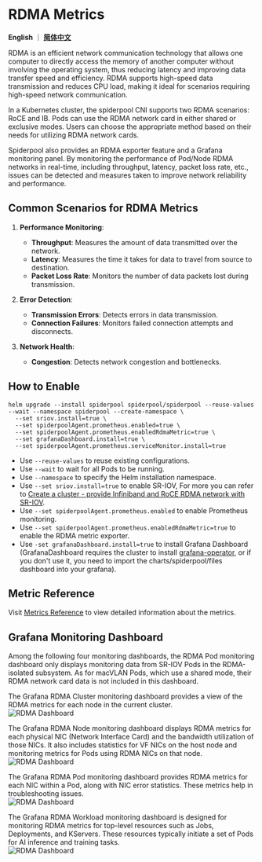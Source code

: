 # RDMA Metrics

**English** ｜ [**简体中文**](./rdma-metrics-zh_CN.md)

RDMA is an efficient network communication technology that allows one computer to directly access the memory of another computer without involving the operating system, thus reducing latency and improving data transfer speed and efficiency. RDMA supports high-speed data transmission and reduces CPU load, making it ideal for scenarios requiring high-speed network communication.

In a Kubernetes cluster, the spiderpool CNI supports two RDMA scenarios: RoCE and IB. Pods can use the RDMA network card in either shared or exclusive modes. Users can choose the appropriate method based on their needs for utilizing RDMA network cards.

Spiderpool also provides an RDMA exporter feature and a Grafana monitoring panel. By monitoring the performance of Pod/Node RDMA networks in real-time, including throughput, latency, packet loss rate, etc., issues can be detected and measures taken to improve network reliability and performance.

## Common Scenarios for RDMA Metrics

1. **Performance Monitoring**:
    - **Throughput**: Measures the amount of data transmitted over the network.
    - **Latency**: Measures the time it takes for data to travel from source to destination.
    - **Packet Loss Rate**: Monitors the number of data packets lost during transmission.

2. **Error Detection**:
    - **Transmission Errors**: Detects errors in data transmission.
    - **Connection Failures**: Monitors failed connection attempts and disconnects.

3. **Network Health**:
    - **Congestion**: Detects network congestion and bottlenecks.

## How to Enable

```shell
helm upgrade --install spiderpool spiderpool/spiderpool --reuse-values --wait --namespace spiderpool --create-namespace \
  --set sriov.install=true \
  --set spiderpoolAgent.prometheus.enabled=true \
  --set spiderpoolAgent.prometheus.enabledRdmaMetric=true \
  --set grafanaDashboard.install=true \
  --set spiderpoolAgent.prometheus.serviceMonitor.install=true
```

- Use `--reuse-values` to reuse existing configurations.
- Use `--wait` to wait for all Pods to be running.
- Use `--namespace` to specify the Helm installation namespace.
- Use `--set sriov.install=true` to enable SR-IOV, For more you can refer to [Create a cluster - provide Infiniband and RoCE RDMA network with SR-IOV](./install/ai/get-started-sriov.md).
- Use `--set spiderpoolAgent.prometheus.enabled` to enable Prometheus monitoring.
- Use `--set spiderpoolAgent.prometheus.enabledRdmaMetric=true` to enable the RDMA metric exporter.
- Use `-set grafanaDashboard.install=true` to install Grafana Dashboard (GrafanaDashboard requires the cluster to install [grafana-operator](https://github.com/grafana/grafana-operator), or if you don't use it, you need to import the charts/spiderpool/files dashboard into your grafana).

## Metric Reference

Visit [Metrics Reference](../reference/metrics.md) to view detailed information about the metrics.

## Grafana Monitoring Dashboard

Among the following four monitoring dashboards, the RDMA Pod monitoring dashboard only displays monitoring data from SR-IOV Pods in the RDMA-isolated subsystem. As for macVLAN Pods, which use a shared mode, their RDMA network card data is not included in this dashboard.

The Grafana RDMA Cluster monitoring dashboard provides a view of the RDMA metrics for each node in the current cluster.  
![RDMA Dashboard](../images/rdma/rdma-cluster.png)

The Grafana RDMA Node monitoring dashboard displays RDMA metrics for each physical NIC (Network Interface Card) and the bandwidth utilization of those NICs. It also includes statistics for VF NICs on the host node and monitoring metrics for Pods using RDMA NICs on that node.  
![RDMA Dashboard](../images/rdma/rdma-node.png)  

The Grafana RDMA Pod monitoring dashboard provides RDMA metrics for each NIC within a Pod, along with NIC error statistics. These metrics help in troubleshooting issues.  
![RDMA Dashboard](../images/rdma/rdma-pod.png)

The Grafana RDMA Workload monitoring dashboard is designed for monitoring RDMA metrics for top-level resources such as Jobs, Deployments, and KServers. These resources typically initiate a set of Pods for AI inference and training tasks.  
![RDMA Dashboard](../images/rdma/rdma-workload.png)
